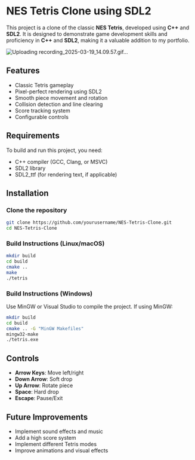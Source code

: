 # NES Tetris Clone using SDL2

This project is a clone of the classic **NES Tetris**, developed using **C++** and **SDL2**. It is designed to demonstrate game development skills and proficiency in **C++** and **SDL2**, making it a valuable addition to my portfolio.

![Uploading recording_2025-03-19_14.09.57.gif…]()


## Features
- Classic Tetris gameplay
- Pixel-perfect rendering using SDL2
- Smooth piece movement and rotation
- Collision detection and line clearing
- Score tracking system
- Configurable controls

## Requirements
To build and run this project, you need:
- C++ compiler (GCC, Clang, or MSVC)
- SDL2 library
- SDL2_ttf (for rendering text, if applicable)
  
## Installation
### Clone the repository
```sh
git clone https://github.com/yourusername/NES-Tetris-Clone.git
cd NES-Tetris-Clone
```

### Build Instructions (Linux/macOS)
```sh
mkdir build
cd build
cmake ..
make
./tetris
```

### Build Instructions (Windows)
Use MinGW or Visual Studio to compile the project. If using MinGW:
```sh
mkdir build
cd build
cmake .. -G "MinGW Makefiles"
mingw32-make
./tetris.exe
```

## Controls
- **Arrow Keys**: Move left/right
- **Down Arrow**: Soft drop
- **Up Arrow**: Rotate piece
- **Space**: Hard drop
- **Escape**: Pause/Exit

## Future Improvements
- Implement sound effects and music
- Add a high score system
- Implement different Tetris modes
- Improve animations and visual effects

